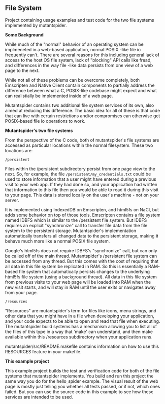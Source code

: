 <h2>File System</h2>

Project containing usage examples and test code for the two file systems implemented
by mutantspider.

<b>Some Background</b>

While much of the "normal" behavior of an operating system can be implmeneted in
a web-based application, normal POSIX -like file io frequently can't.  There are
several reasons for this including general lack of access to the host OS file system,
lack of "blocking" API calls like fread, and differences in the way file -like data
persists from one view of a web page to the next.

While not all of these problems can be overcome completely, both Emscripten and
Native Client contain components to partially address the difference between what
a C, POSIX-like codebase might expect and what can realistially be implemented inside
of a web page.

Mutantspider contains two additional file system services of its own, also aimed at
reducing this difference.  The basic idea for all of these is that code that can live
with certain restrictions and/or compromises can otherwise get POSIX-based file io
operations to work.

<b>Mutantspider's two file systems</b>

From the perspective of the C code, both of mutantspider's file systems are accessed
as particular locations within the normal filesystem.  These two locations are:

    /persistent

Files within the /persistent subdirectory persist from one page view to the next.
So, for example, the file <code>/persistent/my_credentials.txt</code> could be used to store
information that a user might have entered during a previous visit to your web app.
If they had done so, and your application had written that information to this file
then you would be able to read it during this visit to your page.  This data is stored
locally on the user's machine - not on your server.

It is implemented using IndexedDB on Emscripten, and html5fs on NaCl, but adds some
behavior on top of those tools.  Emscripten contains a file system named IDBFS which
is similar to the /persistent file system.  But IDBFS requires an explicit "synchronize"
call to transfer file data from the file system to the persistent storage.  Mutantspider's
implementation automatically transfers all changed data to the persistent storage,
making it behave much more like a normal POSIX file system.

Google's html5fs does not require IDBFS's "synchronize" call, but can only be called
off of the main thread.  Mutantspider's /persistent file system can be accessed from
any thread.  But this comes with the cost of requiring that all data in this file system
be replicated in RAM.  So this is essentially a RAM-based file system that automatically
persists changes to the underlying html5fs file system (using a background thread).
All data in this file system from previous visits to your web page will be loaded into
RAM when the new visit starts, and will stay in RAM until the user exits or navigates
away from your page.

    /resources
    
"Resources" are mutantspider's term for files like icons, menu strings, and other
data that you might have in a file when developing your application, and your code
expects to be able to open and read that file when executing.  The mutantspider
build systems has a mechanism allowing you to list all of the files of this type
in a way that 'make' can understand, and then make available within this /resources
subdirectory when your application runs.

mutantspider/src/README.makefile contains information on how to use this RESOURCES
feature in your makefile.

<b>This example project</b>

This example project builds the test and verification code for both of the file systems
that mutantspider implements.  You build and run this project the same way you do
for the hello_spider example.  The visual result of the web page is mostly just telling
you whether all tests passed, or if not, which ones failed.  But you can use the
source code in this example to see how these services are intended to be used.
